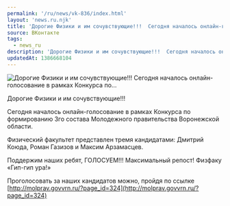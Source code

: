 ```yaml
---
permalink: '/ru/news/vk-836/index.html'
layout: 'news.ru.njk'
title: 'Дорогие Физики и им сочувствующие!!!  Сегодня началось онлайн-голосование в рамках Конкурса по…'
source: ВКонтакте
tags:
  - news_ru
description: 'Дорогие Физики и им сочувствующие!!!  Сегодня началось онлайн-голосование в рамках Конкурса по…'
updatedAt: 1386668104
---
```

![Дорогие Физики и им сочувствующие!!!  Сегодня началось онлайн-голосование в рамках Конкурса по…](https://sun9-26.userapi.com/impf/L0F0b1TzoghYxjy2m2avNP-SJRC3OetwH6A7Eg/xiBJozT26eA.jpg?size=963x1080&quality=96&sign=fd83d5a3016e721271b6a47caad504b1&c_uniq_tag=O-Kxt5RY8dSjsAxBWvzTy1r2_qCk9DVIbxe1GaOMrUo&type=album)

Дорогие Физики и им сочувствующие!!!

Сегодня началось онлайн-голосование в рамках Конкурса по формированию 3го состава Молодежного правительства Воронежской области.

Физический факультет представлен тремя кандидатами: Дмитрий Коюда, Роман Газизов и Максим Арзамасцев.

Поддержим наших ребят, ГОЛОСУЕМ!!! Максимальный репост! Физфаку «Гип-гип ура!»

Проголосовать за наших кандидатов можно, пройдя по ссылке [http://molprav.govvrn.ru/?page_id=324](http://molprav.govvrn.ru/?page_id=324)
